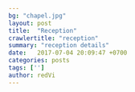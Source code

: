 ```yaml
---
bg: "chapel.jpg"
layout: post
title:  "Reception"
crawlertitle: "reception"
summary: "reception details"
date:   2017-07-04 20:09:47 +0700
categories: posts
tags: ['']
author: redVi
---
```

